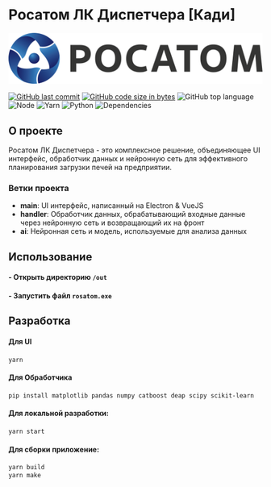 # Росатом ЛК Диспетчера [Кади]

<img src="./public/rosatomlogo.png">

[![GitHub last commit](https://img.shields.io/github/last-commit/khatskelevich/rosatom-lk)](https://github.com/khatskelevich/rosatom-lk/commits/main)
[![GitHub code size in bytes](https://img.shields.io/github/languages/code-size/khatskelevich/rosatom-lk)](https://github.com/khatskelevich/rosatom-lk)
![GitHub top language](https://img.shields.io/github/languages/top/khatskelevich/rosatom-lk)
![Node](https://img.shields.io/badge/node-%3E%3D18.0.0-brightgreen)
![Yarn](https://img.shields.io/badge/yarn-%3E%3D1.22.0-blue)
![Python](https://img.shields.io/badge/python-3.9-blue)
![Dependencies](https://img.shields.io/badge/dependencies-matplotlib%2C%20pandas%2C%20numpy%2C%20catboost%2C%20deap%2C%20scipy%2C%20sklearn-yellow)

## О проекте

Росатом ЛК Диспетчера - это комплексное решение, объединяющее UI интерфейс, обработчик данных и нейронную сеть для эффективного планирования загрузки печей на предприятии.

### Ветки проекта

- **main**: UI интерфейс, написанный на Electron & VueJS
- **handler**: Обработчик данных, обрабатывающий входные данные через нейронную сеть и возвращающий их на фронт
- **ai**: Нейронная сеть и модель, используемые для анализа данных

## Использование

#### - Открыть директорию `/out`
#### - Запустить файл `rosatom.exe`

## Разработка

#### Для UI
```shell
yarn 
```
#### Для Обработчика
```shell
pip install matplotlib pandas numpy catboost deap scipy scikit-learn
```


#### Для локальной разработки:
```shell
yarn start
```

#### Для сборки приложение:
```shell
yarn build
yarn make
```
